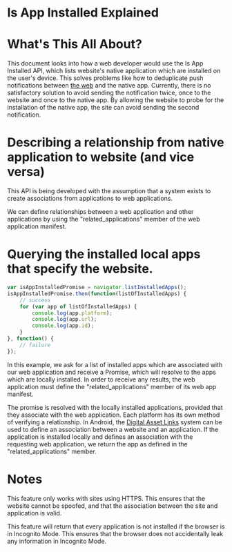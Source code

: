 # Is App Installed Explained

# What's This All About?
This document looks into how a web developer would use the Is App Installed API, which lists website's native application which are installed on the user's device. This solves problems like how to deduplicate push notifications between [the web](https://developers.google.com/web/updates/2015/03/push-notificatons-on-the-open-web) and the native app. Currently, there is no satisfactory solution to avoid sending the notification twice, once to the website and once to the native app. By allowing the website to probe for the installation of the native app, the site can avoid sending the second notification.

# Describing a relationship from native application to website (and vice versa)
This API is being developed with the assumption that a system exists to create associations from applications to web applications.

We can define relationships between a web application and other applications by using the "related_applications" member of the web application manifest.

# Querying the installed local apps that specify the website.

```js
var isAppInstalledPromise = navigator.listInstalledApps();
isAppInstalledPromise.then(function(listOfInstalledApps) {
    // success
    for (var app of listOfInstalledApps) {
        console.log(app.platform);
        console.log(app.url);
        console.log(app.id);
    }
}, function() {
    // failure
});
```

In this example, we ask for a list of installed apps which are associated with our web application and receive a Promise, which will resolve to the apps which are locally installed. In order to receive any results, the web application must define the "related_applications" member of its web app manifest.

The promise is resolved with the locally installed applications, provided that they associate with the web application. Each platform has its own method of verifying a relationship. In Android, the [Digital Asset Links](https://developers.google.com/digital-asset-links/v1/create-statement) system can be used to define an association between a website and an application. If the application is installed locally and defines an association with the requesting web application, we return the app as defined in the "related_applications" member.

# Notes

This feature only works with sites using HTTPS. This ensures that the website cannot be spoofed, and that the association between the site and application is valid.

This feature will return that every application is not installed if the browser is in Incognito Mode. This ensures that the browser does not accidentally leak any information in Incognito Mode.
